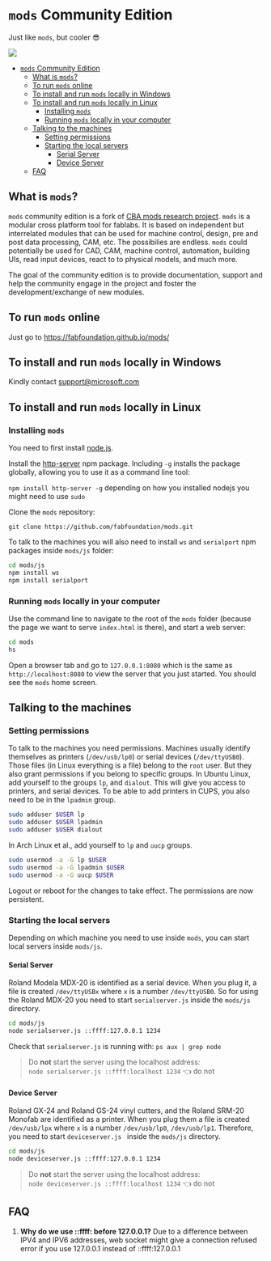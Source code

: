# `mods` Community Edition

Just like `mods`, but cooler :sunglasses:

![](mods.png)

- [`mods` Community Edition](#mods-community-edition)
  - [What is `mods`?](#what-is-mods)
  - [To run `mods` online](#to-run-mods-online)
  - [To install and run `mods` locally in Windows](#to-install-and-run-mods-locally-in-windows)
  - [To install and run `mods` locally in Linux](#to-install-and-run-mods-locally-in-linux)
    - [Installing `mods`](#installing-mods)
    - [Running `mods` locally in your computer](#running-mods-locally-in-your-computer)
  - [Talking to the machines](#talking-to-the-machines)
    - [Setting permissions](#setting-permissions)
    - [Starting the local servers](#starting-the-local-servers)
      - [Serial Server](#serial-server)
      - [Device Server](#device-server)
  - [FAQ](#faq)

## What is `mods`?

`mods` community edition is a fork of [CBA mods research project](http://mods.mit.cba.edu). `mods` is a modular cross platform tool for fablabs. It is based on independent but interrelated modules that can be used for machine control, design, pre and post data processing, CAM, etc. The possibilies are endless. `mods` could potentially be used for CAD, CAM, machine control, automation, building UIs, read input devices, react to to physical models, and much more.

The goal of the community edition is to provide documentation, support and help the community engage in the project and foster the development/exchange of new modules.

## To run `mods` online

Just go to https://fabfoundation.github.io/mods/

## To install and run `mods` locally in Windows

Kindly contact support@microsoft.com

## To install and run `mods` locally in Linux

### Installing `mods`

You need to first install [node.js](https://docs.npmjs.com/getting-started/installing-node).

Install the [http-server](https://www.npmjs.com/package/http-server) npm package. Including `-g` installs the package globally, allowing you to use it as a command line tool:

`npm install http-server -g` depending on how you installed nodejs you might need to use `sudo`

Clone the `mods` repository:

`git clone https://github.com/fabfoundation/mods.git`

To talk to the machines you will also need to install `ws` and `serialport` npm packages inside `mods/js` folder:

```bash
cd mods/js
npm install ws
npm install serialport
```

### Running `mods` locally in your computer

Use the command line to navigate to the root of the `mods` folder (because the page we want to serve `index.html` is there), and start a web server:

```bash
cd mods
hs
```

Open a browser tab and go to `127.0.0.1:8080` which is the same as `http://localhost:8080` to view the server that you just started. You should see the `mods` home screen.

## Talking to the machines

### Setting permissions

To talk to the machines you need permissions. Machines usually identify themselves as printers (`/dev/usb/lp0`) or serial devices (`/dev/ttyUSB0`). Those files (in Linux everything is a file) belong to the `root` user. But they also grant permissions if you belong to specific groups. In Ubuntu Linux, add yourself to the groups `lp`, and `dialout`. This will give you access to printers, and serial devices. To be able to add printers in CUPS, you also need to be in the `lpadmin` group.

```bash
sudo adduser $USER lp
sudo adduser $USER lpadmin
sudo adduser $USER dialout
```

In Arch Linux et al., add yourself to `lp` and `uucp` groups.

```bash
sudo usermod -a -G lp $USER
sudo usermod -a -G lpadmin $USER
sudo usermod -a -G uucp $USER
```

Logout or reboot for the changes to take effect. The permissions are now persistent.

### Starting the local servers

Depending on which machine you need to use inside `mods`, you can start local servers inside `mods/js`.

#### Serial Server

Roland Modela MDX-20 is identified as a serial device. When you plug it, a file is created `/dev/ttyUSBx` where `x` is a number `/dev/ttyUSB0`. So for using the Roland MDX-20 you need to start `serialserver.js` inside the `mods/js` directory.

```bash
cd mods/js
node serialserver.js ::ffff:127.0.0.1 1234
```

Check that `serialserver.js` is running with: `ps aux | grep node`


> Do **not** start the server using the localhost address:  
`node serialserver.js ::ffff:localhost 1234` :point_left: do not

#### Device Server

Roland GX-24 and Roland GS-24 vinyl cutters, and the Roland SRM-20 Monofab are identified as a printer. When you plug them a file is created `/dev/usb/lpx` where `x` is a number `/dev/usb/lp0`, `/dev/usb/lp1`. Therefore, you need to start `deviceserver.js ` inside the `mods/js` directory.

```bash
cd mods/js
node deviceserver.js ::ffff:127.0.0.1 1234
```

> Do **not** start the server using the localhost address:  
`node deviceserver.js ::ffff:localhost 1234` :point_left: do not


## FAQ

1. **Why do we use ::ffff: before 127.0.0.1?** Due to a difference between IPV4 and IPV6 addresses, web socket might give a connection refused error if you use 127.0.0.1 instead of ::ffff:127.0.0.1
